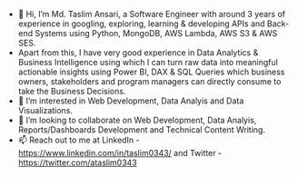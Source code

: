 - 👋 Hi, I’m Md. Taslim Ansari, a Software Engineer with around 3 years of experience in googling, exploring, learning & developing APIs and Back-end Systems using Python, MongoDB, AWS Lambda, AWS S3 & AWS SES.
- Apart from this, I have very good experience in Data Analytics & Business Intelligence using which I can turn raw data into meaningful actionable insights using Power BI, DAX & SQL Queries which business owners, stakeholders and program managers can directly consume to take the Business Decisions.
- 👀 I’m interested in Web Development, Data Analyis and Data Visualizations. 
- 💞️ I’m looking to collaborate on Web Development, Data Analyis, Reports/Dashboards Development and Technical Content Writing. 
- 📫 Reach out to me at LinkedIn - https://www.linkedin.com/in/taslim0343/ and Twitter - https://twitter.com/ataslim0343

<!---
ataslim0343/ataslim0343 is a ✨ special ✨ repository because its `README.md` (this file) appears on your GitHub profile.
You can click the Preview link to take a look at your changes.
--->
